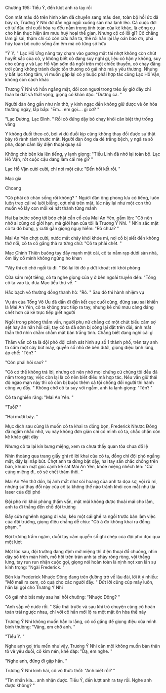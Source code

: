 




Chương 195: Tiểu Ý, đến lượt anh ra tay rồi

Con mắt màu đỏ trên hình xăm đã chuyển sang màu đen, toàn bộ hồi ức đã bày ra, Trương Ý Nhi đờ đẫn ngã ngồi xuống sàn nhà lạnh lẽo. Cả cuộc đời cô từ đầu chí cuối hóa ra đều nằm trong tính toán của kẻ khác, là công cụ cho hắn thực hiện âm mưu huỷ hoại thế gian. Nhưng cô có lỗi gì? Cô chẳng làm gì sai, thậm chí cô còn cứu hắn ta, thế rồi hắn lại lấy oán báo ơn, phá hủy toàn bộ cuộc sống ấm êm mà cô từng sở hữu

"Ý Ý. " Lạc Hồ Ưng nâng tay chạm vào gương mặt tái nhợt không còn chút huyết sắc của cô, y không biết cô đang suy nghĩ gì, liệu có hận y không, suy cho cùng y và Lạc Hồ Vận sớm đã ngồi trên một chiếc thuyền, có chạy đằng trời cũng không tránh được tổn thương cô gái nhỏ mà y yêu thương. Nhưng y bất lực tòng tâm, vì muốn gặp lại cô y buộc phải hợp tác cùng Lạc Hồ Vận, không còn cách khác

Trương Ý Nhi vô hồn ngẩng mặt, đôi con ngươi trong trẻo ấy giờ đây chỉ toàn bi đát và thất vọng, giọng cô khàn đặc: "Dương ca. "

Người đàn ông gần như nín thở, y kinh ngạc đến không giữ được vẻ ôn hòa thường ngày, lắp bắp: "Em... em gọi.... gì cơ? "

"Lạc Dương, Lạc Đình. " Rồi cô đứng dậy bỏ chạy khỏi căn biệt thự trống vắng

Y không đuổi theo cô, bởi vì dù đuổi kịp cũng không thay đổi được sự thật bày rõ rành rành trước mắt. Người đàn ông da dẻ trắng bệch, y ngã ra sô pha, đoạn cầm lấy điện thoại quay số

Không chờ bên kia lên tiếng, y lạnh giọng: "Tiểu Linh đã nhớ lại toàn bộ. Lạc Hồ Vận, rốt cuộc cậu đang làm cái mẹ gì? "

Lạc Hồ Vận cười cười, chỉ nói một câu: "Đến hồi kết rồi. "

Mạc gia


Choang

"Có phải cô chán sống rồi không? " Người đàn ông phong lưu có tiếng, luôn luôn treo cái vẻ lười biếng, cợt nhã trên mặt, lúc này lại như một con thú muốn vồ lấy con mồi xé nát thành từng mảnh

Hai ba bước xông tới bóp chặt cần cổ của Mai An Yên, gầm lên: "Cô nên nhớ ai cũng có giới hạn, mà giới hạn của tôi là Trương Ý Nhi. " Nhìn sắc mặt cô ta đỏ bừng, y cười gằn giọng nguy hiểm: "Rõ chưa? "

Mai An Yên chợt cười, nước mắt chảy khỏi khóe mi, nơi cổ bị siết đến không thở nổi, cô ta cố gắng thả ra từng chữ: "Cô ta phải chết. "

Mạc Chính Thiên buông tay đẩy mạnh một cái, cô ta nằm rạp dưới sàn nhà, ôm lấy cổ mình không ngừng ho khan

"Vậy thì cô chờ ngồi tù đi. " Bỏ lại lời đó y dứt khoát rời khỏi phòng

Cửa sầm một tiếng, cô ta nghe giọng của y ở bên ngoài truyền đến: "Tống cô ta vào tù, đưa Mạc tiểu thư về. "

Hắc bạch vô thường đồng thanh hô: "Rõ. " Sau đó thi hành nhiệm vụ

Vụ án của Tống Vô Ưu đã dần đi đến kết cục cuối cùng, đứng sau sai khiến là Mai An Yên, cô ta không trực tiếp ra tay, nhưng kẻ chủ mưu càng đáng chết hơn cả kẻ trực tiếp giết người

Ngồi trong phòng thẩm vấn, người phụ nữ chẳng có một chút biểu cảm sợ sệt hay ăn năn hối cải, tay cô ta đã sớm bị còng lại đặt trên đùi, ánh mắt thẫn thờ nhìn chằm chằm mặt bàn trắng tinh. Chẳng biết đang nghĩ cái gì

Thẩm vấn cô ta là đội phó đội cảnh sát hình sự số 1 thành phố, trên tay anh ta cầm một cây bút máy, quyển sổ nhỏ đè bên dưới, giọng điệu lạnh lùng, áp chế: "Tên? "

"Còn phải hỏi sao? "


"Cô có thể không trả lời, nhưng cô nên nhớ mọi chứng cứ chúng tôi đều đã nắm trong tay, việc còn lại là cô nên biết điều mà hợp tác. Nếu vẫn giữ thái độ ngạo mạn này thì cô còn bị buộc thêm cả tội chống đối người thi hành công vụ đấy. " Không chờ cô ta suy với ngẫm, anh ta lạnh giọng: "Tên? "

Cô ta nghiến răng: "Mai An Yên. "

"Tuổi? "

"Hai mươi bảy. "

Mục đích sau cùng là muốn cô ta khai ra đồng bọn, Frederick Nhược Đông đã ngầm nhắc nhở, vụ này không đơn giản chỉ có mình cô ta, chắc chắn còn kẻ khác giật dây

Nhưng cô ta lại kín bưng miệng, xem ra chưa thấy quan tòa chưa đổ lệ

Nhìn thoáng qua trang giấy ghi rõ lời khai của cô ta, đồng chí đội phó ngẩng mặt, đậy lại nắp bút. Chợt anh ta đứng bật dậy, hai tay săn chắc chống trên bàn, khuôn mặt góc cạnh kề sát Mai An Yên, khóe miệng nhếch lên: "Cứ cứng miệng đi, cô sẽ chết thảm thôi. "

Mai An Yên thở dồn, bị ánh mắt như sói hoang của anh ta dọa sợ, vội rũ mi, nhưng sự thay đổi này của cô ta không thể nào tránh khỏi con mắt như tia laser của đội phó

Đội phó rời khỏi phòng thẩm vấn, mặt mũi không được thoải mái cho lắm, anh ta đi thẳng đến chỗ đội trưởng

Đẩy cửa nghênh ngang đi vào, kéo một cái ghế ra ngồi trước bàn làm việc của đội trưởng, giọng điệu chẳng dễ chịu: "Cô ả đó không khai ra đồng phạm. "

Đội trưởng trầm ngâm, duỗi tay cầm quyển sổ ghi chép của đội phó đọc qua một lượt

Một lúc sau, đội trưởng đang định mở miệng thì điện thoại đổ chuông, nhìn dãy số trên màn hình, mồ hôi trên trán anh ta chảy ròng ròng, vội thẳng lưng, tay run run nhận cuộc gọi, giọng nói hoàn toàn là nịnh nọt xen lẫn sự kính trọng: "Ngài Frederick. "

Bên kia Frederick Nhược Đông đang trên đường trở về lâu đài, lời ít ý nhiều: "Mở mail ra xem, có quà cho các người đấy. " Dứt lời cũng cúp máy luôn, hắn lại gọi cho Trương Ý Nhi

Cô gái nhỏ bắt máy sau hai hồi chuông: "Nhược Đông? "

"Anh sắp về nước rồi. " Sắc thái trước và sau khi trò chuyện cùng cô hoàn toàn trái ngược nhau, chỉ với cô hắn mới lộ ra một mặt ôn hòa thế này

Trương Ý Nhi không muốn hắn lo lắng, cô cố gắng để giọng điệu của mình bình thường: "Vâng, em chờ anh. "

"Tiểu Ý. "

Nghe anh gọi trìu mến như vậy, Trương Ý Nhi cắn môi không muốn bản thân tỏ vẻ yếu đuối, cô kìm nén, khẽ đáp: "Dạ, em nghe. "

"Nghe anh, đừng đi gặp hắn. "

Trương Ý Nhi kinh hãi, cô vô thức thốt: "Anh biết rồi? "

"Tin nhắn kia... anh nhận được. Tiểu Ý, đến lượt anh ra tay rồi. Nghe anh được không? "




